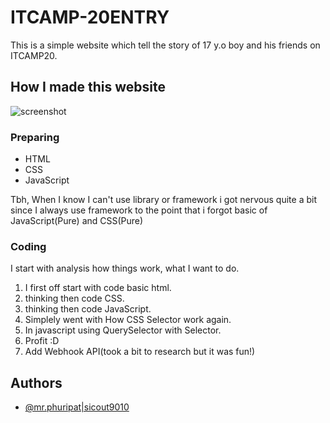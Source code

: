 # ITCAMP-20ENTRY
This is a simple website which tell the story of 17 y.o boy and his friends on ITCAMP20.

## How I made this website
![screenshot](https://cdn.discordapp.com/attachments/898170396883451927/1209621596159868990/image.png?ex=65e796e6&is=65d521e6&hm=38471273de83ddc6c79b23192daf328d3c16d60a8fb770e98d2c73ad00b99efc&)

### Preparing
- HTML
- CSS
- JavaScript

Tbh, When I know I can't use library or framework i got nervous quite a bit since I always use framework to the point that i forgot basic of JavaScript(Pure) and CSS(Pure)

### Coding
I start with analysis how things work, what I want to do.
1. I first off start with code basic html.
2. thinking then code CSS.
3. thinking then code JavaScript.
4. Simplely went with How CSS Selector work again.
5. In javascript using QuerySelector with Selector.
6. Profit :D
7. Add Webhook API(took a bit to research but it was fun!)

## Authors

- [@mr.phuripat|sicout9010](https://www.github.com/sicout9010)


